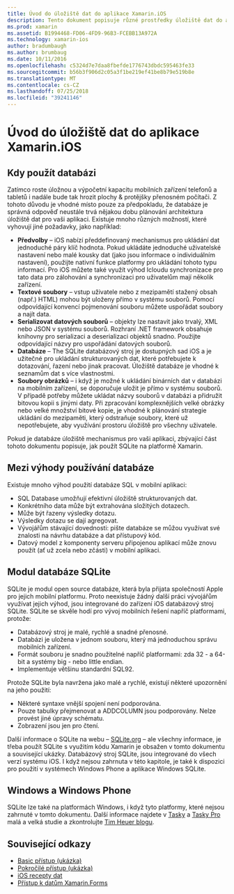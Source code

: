 ```yaml
---
title: Úvod do úložiště dat do aplikace Xamarin.iOS
description: Tento dokument popisuje různé prostředky úložiště dat do aplikace Xamarin.iOS a obsahuje konkrétní informace o výhodách SQLite.
ms.prod: xamarin
ms.assetid: B1994468-FD06-4FD9-96B3-FCEBB13A972A
ms.technology: xamarin-ios
author: bradumbaugh
ms.author: brumbaug
ms.date: 10/11/2016
ms.openlocfilehash: c5324d7e7daa8fbefde1776743dbdc595463fe33
ms.sourcegitcommit: b56b3f906d2c05a3f1be219ef41be8b79e519b8e
ms.translationtype: MT
ms.contentlocale: cs-CZ
ms.lasthandoff: 07/25/2018
ms.locfileid: "39241146"
---
```

# <a name="introduction-to-data-storage-in-xamarinios-apps"></a>Úvod do úložiště dat do aplikace Xamarin.iOS

## <a name="when-to-use-a-database"></a>Kdy použít databázi

Zatímco roste úložnou a výpočetní kapacitu mobilních zařízení telefonů a tabletů i nadále bude tak hrozit plochy &amp; protějšky přenosném počítači. Z tohoto důvodu je vhodné místo pouze za předpokladu, že databáze je správná odpověď neustále trvá nějakou dobu plánování architektura úložiště dat pro vaši aplikaci. Existuje mnoho různých možností, které vyhovují jiné požadavky, jako například:

-  **Předvolby** – iOS nabízí předdefinovaný mechanismus pro ukládání dat jednoduché páry klíč hodnota. Pokud ukládáte jednoduché uživatelské nastavení nebo malé kousky dat (jako jsou informace o individuálním nastavení), použijte nativní funkce platformy pro ukládání tohoto typu informací. Pro iOS můžete také využít výhod Icloudu synchronizace pro tato data pro zálohování a synchronizaci pro uživatelům mají několik zařízení.
-  **Textové soubory** – vstup uživatele nebo z mezipamětí stažený obsah (např.) HTML) mohou být uloženy přímo v systému souborů. Pomocí odpovídající konvencí pojmenování souboru můžete uspořádat soubory a najít data.
-  **Serializovat datových souborů** – objekty lze nastavit jako trvalý, XML nebo JSON v systému souborů. Rozhraní .NET framework obsahuje knihovny pro serializaci a deserializaci objektů snadno. Použijte odpovídající názvy pro uspořádání datových souborů.
-  **Databáze** – The SQLite databázový stroj je dostupných sad iOS a je užitečné pro ukládání strukturovaných dat, které potřebujete k dotazování, řazení nebo jinak pracovat. Úložiště databáze je vhodné k seznamům dat s více vlastnostmi.
-  **Soubory obrázků** – i když je možné k ukládání binárních dat v databázi na mobilním zařízení, se doporučuje uložit je přímo v systému souborů. V případě potřeby můžete ukládat názvy souborů v databázi a přidružit bitovou kopii s jinými daty. Při zpracování komplexnějších velké obrázky nebo velké množství bitové kopie, je vhodné k plánování strategie ukládání do mezipaměti, který odstraňuje soubory, které už nepotřebujete, aby využívání prostoru úložiště pro všechny uživatele.


Pokud je databáze úložiště mechanismus pro vaši aplikaci, zbývající část tohoto dokumentu popisuje, jak použít SQLite na platformě Xamarin.

## <a name="advantages-of-using-a-database"></a>Mezi výhody používání databáze

Existuje mnoho výhod použití databáze SQL v mobilní aplikaci:

-  SQL Database umožňují efektivní úložiště strukturovaných dat.
-  Konkrétního data může být extrahována složitých dotazech.
-  Může být řazeny výsledky dotazu.
-  Výsledky dotazu se dají agregovat.
-  Vývojářům stávající dovednosti: pište databáze se můžou využívat své znalosti na návrhu databáze a dat přístupový kód.
-  Datový model z komponenty serveru připojenou aplikací může znovu použít (ať už zcela nebo zčásti) v mobilní aplikaci.


## <a name="sqlite-database-engine"></a>Modul databáze SQLite

SQLite je modul open source databáze, která byla přijata společností Apple pro jejich mobilní platformu. Proto neexistuje žádný další práci vývojářům využívat jejich výhod, jsou integrované do zařízení iOS databázový stroj SQLite. SQLite se skvěle hodí pro vývoj mobilních řešení napříč platformami, protože:

-  Databázový stroj je malé, rychlé a snadné přenosné.
-  Databázi je uložena v jednom souboru, který má jednoduchou správu mobilních zařízení.
-  Formát souboru je snadno použitelné napříč platformami: zda 32 - a 64-bit a systémy big - nebo little endian.
-  Implementuje většinu standardní SQL92.


Protože SQLite byla navržena jako malé a rychlé, existují některé upozornění na jeho použití:

-  Některé syntaxe vnější spojení není podporována.
-  Pouze tabulky přejmenovat a ADDCOLUMN jsou podporovány. Nelze provést jiné úpravy schématu.
-  Zobrazení jsou jen pro čtení.


Další informace o SQLite na webu – [SQLite.org](http://SQLite.org) – ale všechny informace, je třeba použít SQLite s využitím kódu Xamarin je obsažen v tomto dokumentu a související ukázky. Databázový stroj SQLite, jsou integrované do všech verzí systému iOS.
I když nejsou zahrnuta v této kapitole, je také k dispozici pro použití v systémech Windows Phone a aplikace Windows SQLite.

## <a name="windows-and-windows-phone"></a>Windows a Windows Phone

SQLite lze také na platformách Windows, i když tyto platformy, které nejsou zahrnuté v tomto dokumentu.
Další informace najdete v [Tasky](~/cross-platform/app-fundamentals/building-cross-platform-applications/case-study-tasky.md) a [Tasky Pro](http://docs.xamarin.com/guides/cross-platform/application_fundamentals/building_cross_platform_applications/case_study%3A_tasky) malá a velká studie a zkontrolujte [Tim Heuer blogu](http://timheuer.com/blog/archive/2012/06/28/seeding-your-metro-style-app-with-sqlite-database.aspx).



## <a name="related-links"></a>Související odkazy

- [Basic přístup (ukázka)](https://github.com/xamarin/mobile-samples/tree/master/DataAccess/Basic)
- [Pokročilé přístup (ukázka)](https://github.com/xamarin/mobile-samples/tree/master/DataAccess/Advanced)
- [iOS recepty dat](https://github.com/xamarin/recipes/tree/master/Recipes/ios/data/sqlite)
- [Přístup k datům Xamarin.Forms](~/xamarin-forms/app-fundamentals/databases.md)
